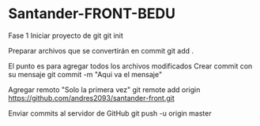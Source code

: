 # Santander-FRONT-BEDU
Fase 1 
Iniciar proyecto de git
git init

Preparar archivos que se convertirán en commit
git add .

El punto es para agregar todos los archivos modificados
Crear commit con su mensaje
git commit -m "Aqui va el mensaje"

Agregar remoto "Solo la primera vez"
git remote add origin https://github.com/andres2093/santander-front.git

Enviar commits al servidor de GitHub
git push -u origin master
